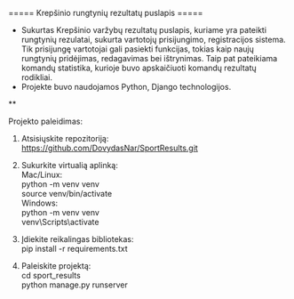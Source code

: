 ===== Krepšinio rungtynių rezultatų puslapis =====

* Sukurtas Krepšinio varžybų rezultatų puslapis, kuriame yra pateikti rungtynių rezulatai, sukurta vartotojų prisijungimo, registracijos sistema. Tik prisijungę vartotojai gali pasiekti funkcijas, tokias kaip naujų rungtynių pridėjimas, redagavimas bei ištrynimas. Taip pat pateikiama komandų statistika, kurioje buvo apskaičiuoti komandų rezultatų rodikliai.
* Projekte buvo naudojamos Python, Django technologijos.

**

Projekto paleidimas:

1. Atsisiųskite repozitoriją:<br>
https://github.com/DovydasNar/SportResults.git

2. Sukurkite virtualią aplinką: <br>
Mac/Linux: <br>
python -m venv venv <br>
source venv/bin/activate <br>
Windows: <br>
python -m venv venv <br>
venv\Scripts\activate<br>

3. Įdiekite reikalingas bibliotekas: <br>
pip install -r requirements.txt<br>

4. Paleiskite projektą: <br>
cd sport_results <br>
python manage.py runserver<br>
